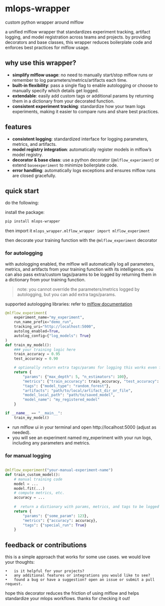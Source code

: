 # mlops-wrapper
custom python wrapper around mlflow

a unified mlflow wrapper that standardizes experiment tracking, artifact logging, and model registration across teams and projects. by providing decorators and base classes, this wrapper reduces boilerplate code and enforces best practices for mlflow usage.


## why use this wrapper?

- **simplify mlflow usage**: no need to manually start/stop mlflow runs or remember to log parameters/metrics/artifacts each time.
- **built-in flexibility**: pass a single flag to enable autologging or choose to manually specify which details get logged.
- **extendable**: easily add custom tags or additional params by returning them in a dictionary from your decorated function.
- **consistent experiment tracking**: standardize how your team logs experiments, making it easier to compare runs and share best practices.

## features

- **consistent logging**: standardized interface for logging parameters, metrics, and artifacts.
- **model registry integration**: automatically register models in mlflow’s model registry.
- **decorator & base class**: use a python decorator (`@mlflow_experiment`) or extend `baseexperiment` to minimize boilerplate code.
- **error handling**: automatically logs exceptions and ensures mlflow runs are closed gracefully.


## quick start

do the following:

install the package:

```bash
pip install mlops-wrapper
```

then import it  `mlops_wrapper.mlflow_wrapper import mlflow_experiment` 

then decorate your training function with the `@mlflow_experiment` decorator

### for autologging

with autologging enabled, the mlflow will automatically log all parameters, metrics, and artifacts from your training function with its intelligence.
you can also pass extra/custom tags/params to be logged by returning them in a dictionary from your training function.

> note: you cannot override the parameters/metrics logged by autologging, but you can add extra tags/params.

supported autologging libraries: refer to [mlflow documentation](https://mlflow.org/docs/latest/tracking/autolog#supported-libraries)


```python
@mlflow_experiment(
    experiment_name="my_experiment",
    run_name_prefix="demo_run",
    tracking_uri="http://localhost:5000", 
    autolog_enabled=True,
    autolog_config={"log_models": True}
)
def train_my_model():
    ### your training logic here
    train_accuracy = 0.95
    test_accuracy = 0.90

    # optionally return extra tags/params for logging this works even for autolog=True
    return {
        "params": {"max_depth": 5, "n_estimators": 100},
        "metrics": {"train_accuracy": train_accuracy, "test_accuracy": test_accuracy},
        "tags": {"model_type": "random_forest"},
        "artifacts": "path/to/local/artifact_dir_or_file",
        "model_local_path": "path/to/saved_model",
        "model_name": "my_registered_model"
    }

if __name__ == "__main__":
    train_my_model()

```

- run mlflow ui in your terminal and open http://localhost:5000 (adjust as needed).
- you will see an experiment named my_experiment with your run logs, including any parameters and metrics.


### for manual logging

```python

@mlflow_experiment("your-manual-experiment-name")
def train_custom_model():
    # manual training code
    model = ...
    model.fit(...)
    # compute metrics, etc.
    accuracy = ...
    
    #  return a dictionary with params, metrics, and tags to be logged
    return {
        "params": {"some_param": 123},
        "metrics": {"accuracy": accuracy},
        "tags": {"special_run": True}
    }

```

## feedback or contributions

this is a simple approach that works for some use cases. we would love your thoughts:

	•	is it helpful for your projects?
	•	any additional features or integrations you would like to see?
	•	found a bug or have a suggestion? open an issue or submit a pull request.

hope this decorator reduces the friction of using mlflow and helps standardize your mlops workflows. thanks for checking it out!